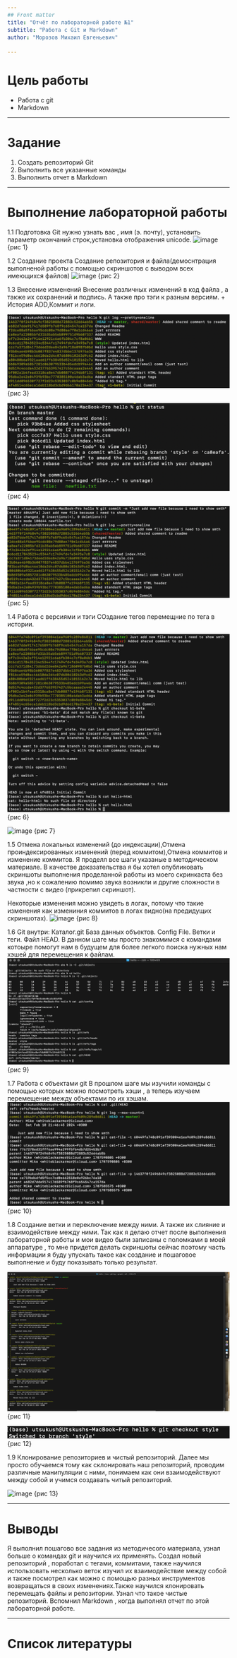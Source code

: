 ```yaml
---
## Front matter
title: "Отчёт по лабораторной работе №1"
subtitle: "Работа с Git и Markdown"
author: "Морозов Михаил Евгеньевич"

---
```


# Цель работы

* Работа с git
* Markdown
  
---

# Задание 

1. Создать репозиторий Git
2. Выполнить все указанные команды
3. Выполнить отчет в Markdown
---

# Выполнение лабораторной работы
1.1 Подготовка
Git нужно узнать вас , имя (э. почту), установить параметр окончаний строк,установка отображения unicode.
![image]([https://github.com/kaoliokkk/os-2024/blob/master/labs2024/lab1/lab%201.1%20.png](https://github.com/kaoliokkk/os-2024/blob/master/labs2024/lab1/img/lab%201.1%20.png))
{рис 1}



1.2 Создание проекта
Создание репозитория и файла(демоснтрация выполненой работы с помощью скриншотов с выводом всех имеющихся файлов)
![image]([https://github.com/kaoliokkk/os-2024/blob/master/labs2024/lab1/lab%201.2.png](https://github.com/kaoliokkk/os-2024/blob/master/labs2024/lab1/img/lab%201.2.png))
{рис 2}

1.3 Внесение изменений
Внесение различных изменений в код файла , а также их сохранений и подпись. А также про тэги к разным версиям. + История
ADD,Коммит и логи.

![image](https://github.com/kaoliokkk/os-2024/blob/master/labs2024/lab1/lab%201.3.png)
{рис 3}

![image](https://github.com/kaoliokkk/os-2024/blob/master/labs2024/lab1/lab%201.4.png)
{рис 4}

![image](https://github.com/kaoliokkk/os-2024/blob/master/labs2024/lab1/lab%201.5.png)
{рис 5}

1.4 Работа с версиями и тэги
СОздание тегов перемещние по тега в истории.

![image](https://github.com/kaoliokkk/os-2024/blob/master/labs2024/lab1/lab%201.6.png)
{рис 6}

![image]([https://github.com/kaoliokkk/os-2024/blob/master/labs2024/lab1/lab%201.7.png](https://github.com/kaoliokkk/os-2024/blob/master/labs2024/lab1/img/lab%201.7.png))
{рис 7}


1.5 Отмена локальных изменений (до индексации),Отмена проиндексированных изменений (перед коммитом),Отмена коммитов и изменение коммитов.
Я проделл все шаги указаные в методическом материале. В качестве доказательства я бы хотел опубликовать скриншоты выполнения проделанной работы  из моего скринкаста без звука ,но к сожалению помимо звука возникли и другие сложности в частности с видео (прикрепил скриншот).

Некоторые изменения можно увидеть в логах, потому что такие изменения как измениния коммитов в логах видно(на предидущих скриншотах). 
![image]([https://github.com/kaoliokkk/os-2024/blob/master/labs2024/lab1/lab%201.8.png](https://github.com/kaoliokkk/os-2024/blob/master/labs2024/lab1/img/lab%201.8.png))
{рис 8}

1.6 Git внутри: Каталог.git База данных объектов. Config File. Ветки и теги. Файл HEAD.
В данном шаге мы просто знакомимся с командами котоыре помогут нам в будущем для более легкого поиска нужных нам хэшей для перемещения к файлам.
![image](https://github.com/kaoliokkk/os-2024/blob/master/labs2024/lab1/lab%201.9.png)
{рис 9}

1.7 Работа с объектами git
В прошлом шаге мы изучили команды с помощью которых можно посмотреть хэши , а теперь изучаем перемещение между объектами по их хэшам.
![image](https://github.com/kaoliokkk/os-2024/blob/master/labs2024/lab1/lab%201.10.png)
{рис 10}

1.8 Создание ветки и переключение между ними. А также их слияние и взаимодействие между ними.
Так как я делаю отчет после выполнения лабораторной работы и мои видео были записаны с поломками в моей аппаратуре , то мне придется делать скриншоты сейчас поэтому часть информации я буду упускать такое как создание и пошаговое выполнение и буду показывать только результат. 

![image](https://github.com/kaoliokkk/os-2024/blob/master/labs2024/lab1/lab%201.11.png)
{рис 11}

![image](https://github.com/kaoliokkk/os-2024/blob/master/labs2024/lab1/lab%201.12.png)
{рис 12}

1.9 Клонирование репозиториев и чистый репозиторий.
Далее мы просто обучаемся тому как склонировать наш репозиторий, проводим различные манипуляции с ними, понимаем как они взаимодействуют между собой и учимся создавать читый репозиторий.

![image]([https://github.com/kaoliokkk/os-2024/blob/master/labs2024/lab1/lab%201.13.png](https://github.com/kaoliokkk/os-2024/blob/master/labs2024/lab1/img/lab%201.9.png))
{рис 13}


---
# Выводы
Я выполнил пошагово все задания из методичесого материала, узнал больше о командах git и научился их применять. Создал новый репозиторий , поработал с тегами, коммитами, также научился использовать несколько веток изучил их взаимодействие между собой и также посмотрел как можно с помощью разных инструментов возвращаться в своих изменениях.Также научился клонировать перемещать файлы и репозитории. Узнал что такое чистые репозиторий.
Вспомнил Markdown , когда выполнял отчет по этой лабораторной работе.


---

# Список литературы


